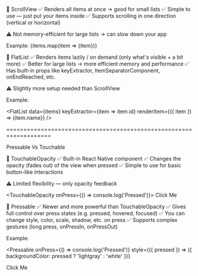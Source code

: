 🔹 ScrollView
        ✅ Renders all items at once → good for small lists
        ✅ Simple to use — just put your items inside
        ✅ Supports scrolling in one direction (vertical or horizontal)

⚠️ Not memory-efficient for large lists → can slow down your app

Example:
<ScrollView>
  {items.map(item => <Text>{item}</Text>)}
</ScrollView>

🔹 FlatList
        ✅ Renders items lazily / on demand (only what's visible + a bit more)
        ✅ Better for large lists → more efficient memory and performance
        ✅ Has built-in props like keyExtractor, ItemSeparatorComponent, onEndReached, etc.

⚠️ Slightly more setup needed than ScrollView

Example:

<FlatList
  data={items}
  keyExtractor={item => item.id}
  renderItem={({ item }) => <Text>{item.name}</Text>}
/>


===================================================================

Pressable Vs Touchable 

🔹 TouchableOpacity
✅ Built-in React Native component
✅ Changes the opacity (fades out) of the view when pressed
✅ Simple to use for basic button-like interactions

⚠️ Limited flexibility — only opacity feedback

<TouchableOpacity onPress={() => console.log('Pressed')}>
  <Text>Click Me</Text>
</TouchableOpacity>


🔹 Pressable
✅ Newer and more powerful than TouchableOpacity
✅ Gives full control over press states (e.g. pressed, hovered, focused)
✅ You can change style, color, scale, shadow, etc. on press
✅ Supports complex gestures (long press, onPressIn, onPressOut)

Example:

<Pressable
  onPress={() => console.log('Pressed')}
  style={({ pressed }) => ({
    backgroundColor: pressed ? 'lightgray' : 'white'
  })}
>
  <Text>Click Me</Text>
</Pressable>